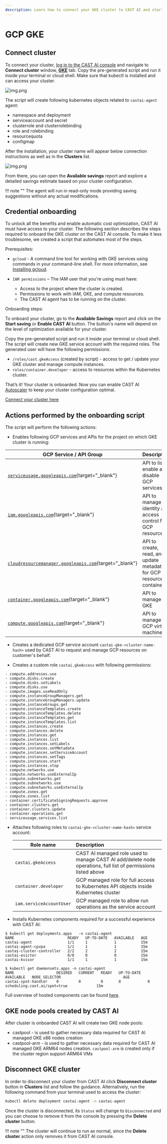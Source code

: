 ```yaml
---
description: Learn how to connect your GKE cluster to CAST AI and start saving now!
---
```


# GCP GKE

## Connect cluster

To connect your cluster, [log in to the CAST AI console](https://console.cast.ai/external-clusters/new) and navigate to **Connect cluster** window, [**GKE**](https://console.cast.ai/external-clusters/new#gke) tab. Copy the pre-generated script and run it inside your terminal or cloud shell. Make sure that kubectl is installed and can access your cluster.

![img.png](../screenshots/connect-gke-1.png)

The script will create following kubernetes objects related to `castai-agent` agent:

- namespace and deployment
- serviceaccount and secret
- clusterrole and clusterrolebinding
- role and rolebinding
- resourcequota
- configmap

After the installation, your cluster name will appear below connection instructions as well as in the **Clusters** list.

![img.png](../screenshots/connect-gke-2.png)

From there, you can open the **Available savings** report and explore a detailed savings estimate based on your cluster configuration.

!!! note ""
    The agent will run in read-only mode providing saving suggestions without any actual modifications.

## Credential onboarding

To unlock all the benefits and enable automatic cost optimization, CAST AI must have access to your cluster. The following
section describes the steps required to onboard the GKE cluster on the CAST AI console. To make it less troublesome, we created
a script that automates most of the steps.

Prerequisites:

- `gcloud` - A command line tool for working with GKE services using commands in your command-line shell. For more
  information, see [Installing gcloud](https://cloud.google.com/sdk/docs/install).

- `IAM permissions` – The IAM user that you're using must have:
    - Access to the project where the cluster is created.
    - Permissions to work with IAM, GKE, and compute resources.
    - The CAST AI agent has to be running on the cluster.

Onboarding steps:

To onboard your cluster, go to the **Available Savings** report and click on the **Start saving** or **Enable CAST AI** button. The button's name will depend on the level of optimization available for your cluster.

Copy the pre-generated script and run it inside your terminal or cloud shell. The script will create new GKE service account with the required roles. The generated user will have the following permissions:

- `/roles/cast.gkeAccess` (created by script) - access to get / update your GKE cluster and manage compute instances.
- `roles/container.developer` - access to resources within the Kubernetes cluster.

That’s it! Your cluster is onboarded. Now you can enable CAST AI [Autoscaler](../../product-overview/console/autoscaler.md) to keep your cluster configuration optimal.

[Connect your cluster here](https://console.cast.ai/external-clusters/new#gke)

## Actions performed by the onboarding script

The script will perform the following actions:

- Enables following GCP services and APIs for the project on which GKE cluster is running:

| GCP Service / API Group                                                                                            | Description                                                          |
|--------------------------------------------------------------------------------------------------------------------|:---------------------------------------------------------------------|
| [`serviceusage.googleapis.com`](https://cloud.google.com/service-usage/docs/reference/rest){target="_blank"}       | API to list, enable and disable GCP services                         |
| [`iam.googleapis.com`](https://cloud.google.com/iam/docs/reference/rest){target="_blank"}                          | API to manage identity and access control for GCP resources          |
| [`cloudresourcemanager.googleapis.com`](https://cloud.google.com/resource-manager/reference/rest){target="_blank"} | API to create, read, and update metadata for GCP resource containers |
| [`container.googleapis.com`](https://cloud.google.com/kubernetes-engine/docs/reference/rest){target="_blank"}      | API to manage GKE                                                    |
| [`compute.googleapis.com`](https://cloud.google.com/compute/docs/reference/rest/v1){target="_blank"}               | API to manage GCP virtual machines                                   |

- Creates a dedicated GCP service account `castai-gke-<cluster-name-hash>` used by CAST AI to request and manage GCP resources on customer's behalf.

- Creates a custom role `castai.gkeAccess` with following permissions:

```shell
- compute.addresses.use
- compute.disks.create
- compute.disks.setLabels
- compute.disks.use
- compute.images.useReadOnly
- compute.instanceGroupManagers.get
- compute.instanceGroupManagers.update
- compute.instanceGroups.get
- compute.instanceTemplates.create
- compute.instanceTemplates.delete
- compute.instanceTemplates.get
- compute.instanceTemplates.list
- compute.instances.create
- compute.instances.delete
- compute.instances.get
- compute.instances.list
- compute.instances.setLabels
- compute.instances.setMetadata
- compute.instances.setServiceAccount
- compute.instances.setTags
- compute.instances.start
- compute.instances.stop
- compute.networks.use
- compute.networks.useExternalIp
- compute.subnetworks.get
- compute.subnetworks.use
- compute.subnetworks.useExternalIp
- compute.zones.get
- compute.zones.list
- container.certificateSigningRequests.approve
- container.clusters.get
- container.clusters.update
- container.operations.get
- serviceusage.services.list
```

- Attaches following roles to `castai-gke-<cluster-name-hash>` service account:
  
  | Role name                | Description                                                                                               |
  |-----------------------------------------------------------------------------------------------------------|:--------------------------------------------------------------------------------------------------------------------|
  | `castai.gkeAccess`       | CAST AI managed role used to manage CAST AI add/delete node operations, full list of permissions listed above |
  | `container.developer`    | GCP managed role for full access to Kubernetes API objects inside Kubernetes cluster                      |
  | `iam.serviceAccountUser` | GCP managed role to allow run operations as the service account                                           |

- Installs Kubernetes components required for a successful experience with CAST AI:

```shell
$ kubectl get deployments.apps   -n castai-agent
NAME                        READY   UP-TO-DATE   AVAILABLE   AGE
castai-agent                1/1     1            1           15m
castai-agent-cpvpa          1/1     1            1           15m
castai-cluster-controller   2/2     2            2           15m
castai-evictor              0/0     0            0           15m
castai-kvisor               1/1     1            1           15m

$ kubectl get daemonsets.apps -n castai-agent
NAME                   DESIRED   CURRENT   READY   UP-TO-DATE   AVAILABLE   NODE SELECTOR                            AGE
castai-spot-handler    0         0         0       0            0           scheduling.cast.ai/spot=true             15m
```

Full overview of hosted components can be found [here](../../product-overview/hosted-components.md).

## GKE node pools created by CAST AI

After cluster is onboarded CAST AI will create two GKE node pools:

- castpool - is used to gather necessary data required for CAST AI managed GKE x86 nodes creation
- castpool-arm - is used to gather necessary data required for CAST AI managed GKE ARM64 nodes creation. `castpool-arm` is created only if the cluster region support ARM64 VMs

## Disconnect GKE cluster

In order to disconnect your cluster from CAST AI click **Disconnect cluster** button in **Clusters** list and follow the guidance. Alternatively, run the following command from your terminal used to access the cluster:

```bash
kubectl delete deployment castai-agent -n castai-agent
```

Once the cluster is disconnected, its `Status` will change to `Disconnected` and you can choose to remove it from the console by pressing the **Delete cluster** button.

!!! note ""
    The cluster will continue to run as normal, since the **Delete cluster** action only removes it from CAST AI console.

